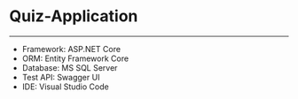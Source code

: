 # Quiz-Application
---------------------------
- Framework: ASP.NET Core
- ORM: Entity Framework Core
- Database: MS SQL Server
- Test API: Swagger UI 
- IDE: Visual Studio Code
